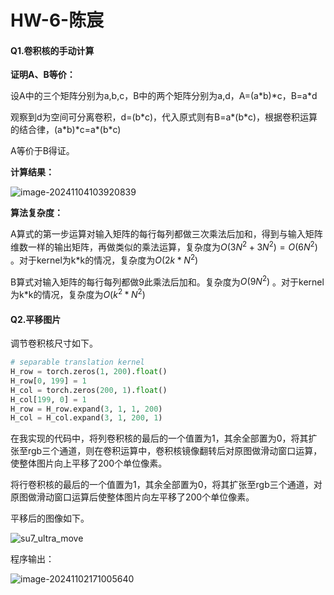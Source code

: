 # HW-6-陈宸

#### Q1.卷积核的手动计算

**证明A、B等价：**

设A中的三个矩阵分别为a,b,c，B中的两个矩阵分别为a,d，A=(a*b)\*c，B=a\*d

观察到d为空间可分离卷积，d=(b*c)，代入原式则有B=a\*(b\*c)，根据卷积运算的结合律，(a\*b)\*c=a\*(b\*c)

A等价于B得证。

**计算结果：**

![image-20241104103920839](C:\Users\33030\AppData\Roaming\Typora\typora-user-images\image-20241104103920839.png)

**算法复杂度：**

A算式的第一步运算对输入矩阵的每行每列都做三次乘法后加和，得到与输入矩阵维数一样的输出矩阵，再做类似的乘法运算，复杂度为$O(3N^2+3N^2)=O(6N^2)$ 。对于kernel为k\*k的情况，复杂度为$O(2k*N^2)$ 

B算式对输入矩阵的每行每列都做9此乘法后加和。复杂度为$O(9N^2)$ 。对于kernel为k\*k的情况，复杂度为$O(k^2*N^2)$ 

#### Q2.平移图片

调节卷积核尺寸如下。

```python
# separable translation kernel
H_row = torch.zeros(1, 200).float()
H_row[0, 199] = 1
H_col = torch.zeros(200, 1).float()
H_col[199, 0] = 1
H_row = H_row.expand(3, 1, 1, 200)
H_col = H_col.expand(3, 1, 200, 1)
```

​	在我实现的代码中，将列卷积核的最后的一个值置为1，其余全部置为0，将其扩张至rgb三个通道，则在卷积运算中，卷积核镜像翻转后对原图做滑动窗口运算，使整体图片向上平移了200个单位像素。

​	将行卷积核的最后的一个值置为1，其余全部置为0，将其扩张至rgb三个通道，对原图做滑动窗口运算后使整体图片向左平移了200个单位像素。

平移后的图像如下。

![su7_ultra_move](C:\Users\33030\PycharmProjects\pythonProject\deep_learning\hw06\su7_ultra_move.png)

程序输出：

![image-20241102171005640](C:\Users\33030\AppData\Roaming\Typora\typora-user-images\image-20241102171005640.png)
